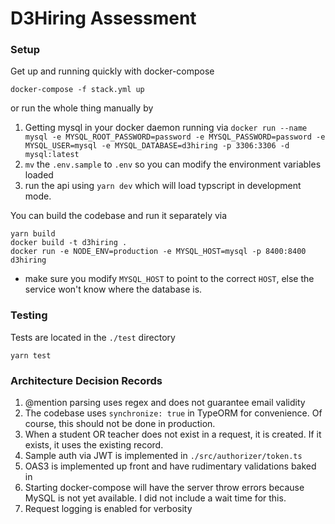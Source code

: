 # D3Hiring Assessment

### Setup

Get up and running quickly with docker-compose

```
docker-compose -f stack.yml up
```

or run the whole thing manually by

1. Getting mysql in your docker daemon running via `docker run --name mysql -e MYSQL_ROOT_PASSWORD=password -e MYSQL_PASSWORD=password -e MYSQL_USER=mysql -e MYSQL_DATABASE=d3hiring -p 3306:3306 -d mysql:latest`
2. `mv` the `.env.sample` to `.env` so you can modify the environment variables loaded
3. run the api using `yarn dev` which will load typscript in development mode.

You can build the codebase and run it separately via

```
yarn build
docker build -t d3hiring .
docker run -e NODE_ENV=production -e MYSQL_HOST=mysql -p 8400:8400 d3hiring
```

- make sure you modify `MYSQL_HOST` to point to the correct `HOST`, else the service won't know where the database is.

### Testing

Tests are located in the `./test` directory

```
yarn test
```

### Architecture Decision Records

1. @mention parsing uses regex and does not guarantee email validity
2. The codebase uses `synchronize: true` in TypeORM for convenience. Of course, this should not be done in production.
3. When a student OR teacher does not exist in a request, it is created. If it exists, it uses the existing record.
4. Sample auth via JWT is implemented in `./src/authorizer/token.ts`
5. OAS3 is implemented up front and have rudimentary validations baked in
6. Starting docker-compose will have the server throw errors because MySQL is not yet available. I did not include a wait time for this.
7. Request logging is enabled for verbosity
